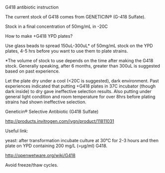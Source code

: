 G418 antibiotic instruction

The current stock of G418 comes from GENETICIN® (G-418 Sulfate).

Stock in a final concentration of 50mg/mL in -20C

How to make +G418 YPD plates?

Use glass beads to spread 150uL-300uL* of 50mg/mL stock on the YPD plates, 4-5 hrs before you want to use them to plate strains.

*The volume of stock to use depends on the time after making the G418 stock. Generally speaking, after 6 months, greater than 300uL is suggested based on past experience.

Let the plate dry under a cool (<20C is suggested), dark environment. Past experiences indicated that putting +G418 plates in 37C incubator (though dark inside) to dry gave ineffective selection results. Also putting under general light condition and room temperature for over 8hrs before plating strains had shown ineffective selection.



Geneticin® Selective Antibiotic (G418 Sulfate)

http://products.invitrogen.com/ivgn/product/11811031

Useful link:

yeast: after transformation incubate culture at 30°C for 2-3 hours and then plate on YPD containing 200 mg/L (=µg/ml) G418.

http://openwetware.org/wiki/G418

Avoid freeze/thaw cycles.




